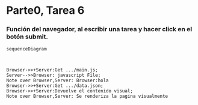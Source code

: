# Parte0, Tarea 6
### Función del navegador, al escribir una tarea y hacer click en el botón submit.
```mermaid
sequenceDiagram



Browser->>+Server:Get .../main.js;
Server-->>Browser: javascript File;
Note over Browser,Server: Browser:hola
Browser->>+Server:Get .../data.json;
Browser->>+Server:Devuelve el contenido visual;
Note over Browser,Server: Se renderiza la pagina visualmente
```
